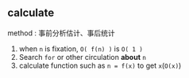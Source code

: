 ##  calculate
method : 事前分析估计、事后统计

1. when `n` is fixation, `O( f(n) )` is `O( 1 )` 
2. Search `for` or other circulation **about** `n` 
3. calculate function such as `n = f(x)` to get `x`(`O(x)`) 
